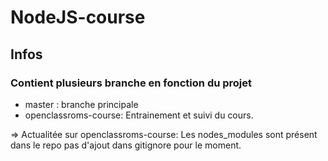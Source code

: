 # NodeJS-course 

## Infos 

### Contient plusieurs branche en fonction du projet
 - master : branche principale
 - openclassroms-course: Entrainement et suivi du cours.
 
 ⇒ Actualitée sur openclassroms-course: Les nodes_modules sont présent dans le repo pas d'ajout dans gitignore pour le moment.
